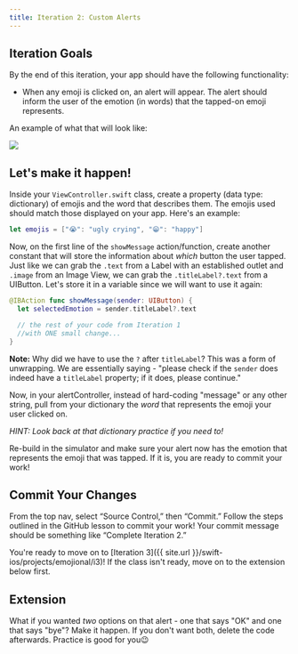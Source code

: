 ```yaml
---
title: Iteration 2: Custom Alerts
---
```


## Iteration Goals

By the end of this iteration, your app should have the following functionality:
  - When any emoji is clicked on, an alert will appear. The alert should inform the user of the emotion (in words) that the tapped-on emoji represents.

An example of what that will look like:

<img class="extra-small" src="./assets/custom-alerts.gif">

## Let's make it happen!

Inside your `ViewController.swift` class, create a property (data type: dictionary) of emojis and the word that describes them. The emojis used should match those displayed on your app. Here's an example:

```swift
let emojis = ["😭": "ugly crying", "😁": "happy"]
```

Now, on the first line of the `showMessage` action/function, create another constant that will store the information about _which_ button the user tapped. Just like we can grab the `.text` from a Label with an established outlet and `.image` from an Image View, we can grab the `.titleLabel?.text` from a UIButton. Let's store it in a variable since we will want to use it again:

```swift
@IBAction func showMessage(sender: UIButton) {
  let selectedEmotion = sender.titleLabel?.text

  // the rest of your code from Iteration 1
  //with ONE small change...
}
```

**Note:** Why did we have to use the `?` after `titleLabel`? This was a form of unwrapping. We are essentially saying - "please check if the `sender` does indeed have a `titleLabel` property; if it does, please continue."

Now, in your alertController, instead of hard-coding "message" or any other string, pull from your dictionary the _word_ that represents the emoji your user clicked on.

_HINT: Look back at that dictionary practice if you need to!_

Re-build in the simulator and make sure your alert now has the emotion that represents the emoji that was tapped. If it is, you are ready to commit your work!

## Commit Your Changes

From the top nav, select “Source Control,” then “Commit.” Follow the steps outlined in the GitHub lesson to commit your work! Your commit message should be something like “Complete Iteration 2.”

You're ready to move on to [Iteration 3]({{ site.url }}/swift-ios/projects/emojional/i3)! If the class isn't ready, move on to the extension below first.

## Extension

What if you wanted _two_ options on that alert - one that says "OK" and one that says "bye"? Make it happen. If you don't want both, delete the code afterwards. Practice is good for you😉
